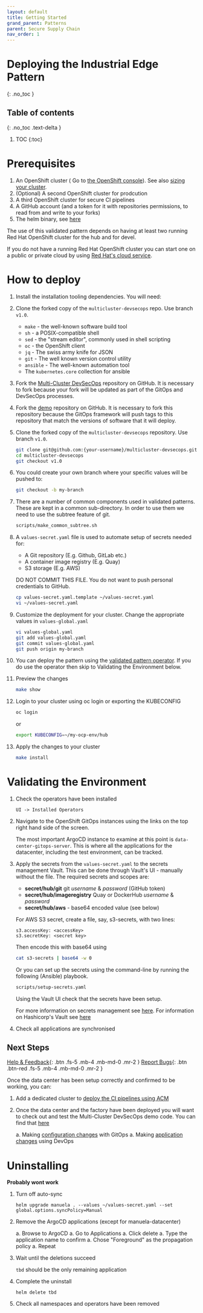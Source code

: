 ```yaml
---
layout: default
title: Getting Started
grand_parent: Patterns
parent: Secure Supply Chain
nav_order: 1
---
```


# Deploying the Industrial Edge Pattern

{: .no_toc }

## Table of contents

{: .no_toc .text-delta }

1. TOC
{:toc}

# Prerequisites

1. An OpenShift cluster ( Go to [the OpenShift console](https://console.redhat.com/openshift/create)). See also [sizing your cluster](../cluster-sizing).
1. (Optional) A second OpenShift cluster for prodcution
1. A third OpenShift cluster for secure CI pipelines
1. A GitHub account (and a token for it with repositories permissions, to read from and write to your forks)
1. The helm binary, see [here](https://helm.sh/docs/intro/install/)

The use of this validated pattern depends on having at least two running Red Hat OpenShift cluster for the hub and for devel.

If you do not have a running Red Hat OpenShift cluster you can start one on a
public or private cloud by using [Red Hat's cloud
service](https://console.redhat.com/openshift/create).

# How to deploy

1. Install the installation tooling dependencies.  You will need:

1. Clone the forked copy of the `multicluster-devsecops` repo. Use branch `v1.0`.

    - `make` - the well-known software build tool
    - `sh` - a POSIX-compatible shell
    - `sed` - the "stream editor", commonly used in shell scripting
    - `oc` - the OpenShift client
    - `jq` - The swiss army knife for JSON
    - `git` - The well known version control utility
    - `ansible` - The well-known automation tool
    - The `kubernetes.core` collection for ansible

1. Fork the [Multi-Cluster DevSecOps](https://github.com/hybrid-cloud-patterns/multicluster-devsecops) repository on GitHub.  It is necessary to fork because your fork will be updated as part of the GitOps and DevSecOps processes.

1. Fork the [demo](https://github.com/hybrid-cloud-patterns/devsecops-dev) repository on GitHub.  It is necessary to fork this repository because the GitOps framework will push tags to this repository that match the versions of software that it will deploy.

1. Clone the forked copy of the `multicluster-devsecops` repository. Use branch `v1.0`.

   ```sh
   git clone git@github.com:{your-username}/multicluster-devsecops.git
   cd multicluster-devsecops
   git checkout v1.0
   ```

1. You could create your own branch where your specific values will be pushed to:

   ```sh
   git checkout -b my-branch
   ```

1. There are a number of common  components used in validated patterns. These are kept in a common sub-directory. In order to use them we need to use the subtree feature of git.

   ```sh
   scripts/make_common_subtree.sh  
   ```

1. A `values-secret.yaml` file is used to automate setup of secrets needed for:

   - A Git repository (E.g. Github, GitLab etc.)
   - A container image registry (E.g. Quay)
   - S3 storage (E.g. AWS)

   DO NOT COMMIT THIS FILE. You do not want to push personal credentials to GitHub.

   ```sh
   cp values-secret.yaml.template ~/values-secret.yaml
   vi ~/values-secret.yaml
   ```

1. Customize the deployment for your cluster. Change the appropriate values in `values-global.yaml`

   ```sh
   vi values-global.yaml
   git add values-global.yaml
   git commit values-global.yaml
   git push origin my-branch
   ```

1. You can deploy the pattern using the [validated pattern operator](/infrastructure/using-validated-pattern-operator/). If you do use the operator then skip to Validating the Environment below.

1. Preview the changes

   ```sh
   make show
   ```

1. Login to your cluster using oc login or exporting the KUBECONFIG

   ```sh
   oc login
   ```

   or

   ```sh
   export KUBECONFIG=~/my-ocp-env/hub
   ```

1. Apply the changes to your cluster

   ```sh
   make install
   ```

# Validating the Environment

1. Check the operators have been installed

   ```text
   UI -> Installed Operators
   ```

1. Navigate to the OpenShift GitOps instances using the links on the top right hand side of the screen. 

   The most important ArgoCD instance to examine at this point is `data-center-gitops-server`. This is where all the applications for the datacenter, including the test environment, can be tracked.

1. Apply the secrets from the `values-secret.yaml` to the secrets management Vault. This can be done through Vault's UI - manually without the file. The required secrets and scopes are:

   - **secret/hub/git** git *username* & *password* (GitHub token)
   - **secret/hub/imageregistry** Quay or DockerHub *username* & *password*
   - **secret/hub/aws** - base64 encoded value (see below)

   For AWS S3 secret, create a file, say, s3-secrets, with two lines:

   ```text
   s3.accessKey: <accessKey>
   s3.secretKey: <secret key>
   ```

   Then encode this with base64 using

   ```sh
   cat s3-secrets | base64 -w 0
   ```

   Or you can set up the secrets using the command-line by running the following (Ansible) playbook.

   ```sh
   scripts/setup-secrets.yaml
   ```

   Using the Vault UI check that the secrets have been setup.

   For more information on secrets management see [here](/secrets). For information on Hashicorp's Vault see [here](/secrets/vault)

1. Check all applications are synchronised

## Next Steps

[Help & Feedback](https://groups.google.com/g/hybrid-cloud-patterns){: .btn .fs-5 .mb-4 .mb-md-0 .mr-2 }
[Report Bugs](https://github.com/hybrid-cloud-patterns/multicluster-devsecops/issues){: .btn .btn-red .fs-5 .mb-4 .mb-md-0 .mr-2 }

Once the data center has been setup correctly and confirmed to be working, you can:

1. Add a dedicated cluster to [deploy the CI pipelines using ACM](/multicluster-devsecops/devel)
2. Once the data center and the factory have been deployed you will want to check out and test the Multi-Cluster DevSecOps demo code. You can find that [here](../here)

   a. Making [configuration changes](https://hybrid-cloud-patterns.io/multicluster-devsecops/application/#config-changes) with GitOps
   a. Making [application changes](https://hybrid-cloud-patterns.io/multicluster-devsecops/application/#application-changes-using-devops) using DevOps
   
# Uninstalling

**Probably wont work**

1. Turn off auto-sync

   `helm upgrade manuela . --values ~/values-secret.yaml --set global.options.syncPolicy=Manual`

1. Remove the ArgoCD applications (except for manuela-datacenter)

   a. Browse to ArgoCD
   a. Go to Applications
   a. Click delete
   a. Type the application name to confirm
   a. Chose "Foreground" as the propagation policy
   a. Repeat

1. Wait until the deletions succeed

   `tbd` should be the only remaining application

1. Complete the uninstall

   `helm delete tbd`

1. Check all namespaces and operators have been removed
